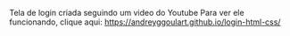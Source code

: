 Tela de login criada seguindo um video do Youtube
Para ver ele funcionando, clique aqui: https://andreyggoulart.github.io/login-html-css/
